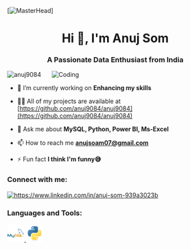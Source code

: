 [![MasterHead](https://media3.giphy.com/media/3oKIPEqDGUULpEU0aQ/giphy.gif?cid=ecf05e47874q72kbyq6vgad0xvrbdyqruci0pk4brvcdx70h&rid=giphy.gif&ct=g)]
<h1 align="center">Hi 👋, I'm Anuj Som</h1>
<h3 align="center">A Passionate Data Enthusiast from India</h3>
<img align="right" alt="Coding" width="400" src="https://cdn.dribbble.com/users/1162077/screenshots/3848914/programmer.gif">
<p align="left"> <img src="https://komarev.com/ghpvc/?username=anuj9084&label=Profile%20views&color=0e75b6&style=flat" alt="anuj9084" /> </p>

- 🔭 I’m currently working on **Enhancing my skills**

- 👨‍💻 All of my projects are available at [https://github.com/anuj9084/anuj9084](https://github.com/anuj9084/anuj9084)

- 💬 Ask me about **MySQL, Python, Power BI, Ms-Excel**

- 📫 How to reach me **anujsoam07@gmail.com**

- ⚡ Fun fact **I think I'm funny😅**

<h3 align="left">Connect with me:</h3>
<p align="left">
<a href="https://linkedin.com/in/https://www.linkedin.com/in/anuj-som-939a3023b" target="blank"><img align="center" src="https://raw.githubusercontent.com/rahuldkjain/github-profile-readme-generator/master/src/images/icons/Social/linked-in-alt.svg" alt="https://www.linkedin.com/in/anuj-som-939a3023b" height="30" width="40" /></a>
</p>

<h3 align="left">Languages and Tools:</h3>
<p align="left"> <a href="https://www.mysql.com/" target="_blank" rel="noreferrer"> <img src="https://raw.githubusercontent.com/devicons/devicon/master/icons/mysql/mysql-original-wordmark.svg" alt="mysql" width="40" height="40"/> </a> <a href="https://www.python.org" target="_blank" rel="noreferrer"> <img src="https://raw.githubusercontent.com/devicons/devicon/master/icons/python/python-original.svg" alt="python" width="40" height="40"/> </a> </p>
